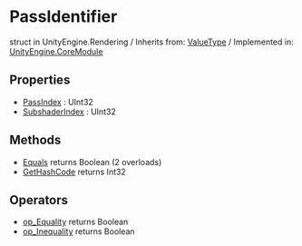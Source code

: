 # PassIdentifier
struct in UnityEngine.Rendering
 / Inherits from: <a href="https://docs.unity3d.com/6000.0/Documentation/ScriptReference/ValueType.html">ValueType</a> / Implemented in: <a href="https://docs.unity3d.com/6000.0/Documentation/ScriptReference/UnityEngine.CoreModule.html">UnityEngine.CoreModule</a>

## Properties
- <a href="https://docs.unity3d.com/6000.0/Documentation/ScriptReference/PassIdentifier-PassIndex.html">PassIndex</a> : UInt32
- <a href="https://docs.unity3d.com/6000.0/Documentation/ScriptReference/PassIdentifier-SubshaderIndex.html">SubshaderIndex</a> : UInt32

## Methods
- <a href="https://docs.unity3d.com/6000.0/Documentation/ScriptReference/PassIdentifier.Equals.html">Equals</a> returns Boolean (2 overloads)
- <a href="https://docs.unity3d.com/6000.0/Documentation/ScriptReference/PassIdentifier.GetHashCode.html">GetHashCode</a> returns Int32

## Operators
- <a href="https://docs.unity3d.com/6000.0/Documentation/ScriptReference/PassIdentifier.op_Equality.html">op_Equality</a> returns Boolean
- <a href="https://docs.unity3d.com/6000.0/Documentation/ScriptReference/PassIdentifier.op_Inequality.html">op_Inequality</a> returns Boolean
